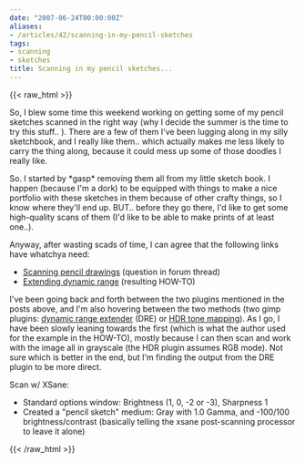 ```yaml
---
date: "2007-06-24T00:00:00Z"
aliases:
- /articles/42/scanning-in-my-pencil-sketches
tags:
- scanning
- sketches
title: Scanning in my pencil sketches...
---
```

{{< raw_html >}}
<p>So, I blew some time this weekend working on getting some of my pencil sketches scanned in the right way (why I decide the summer is the time to try this stuff.. ).  There are a few of them I've been lugging along in my silly sketchbook, and I really like them.. which actually makes me less likely to carry the thing along, because it could mess up some of those doodles I really like.</p>

<p>So. I started by *gasp* removing them all from my little sketch book. I happen (because I'm a dork) to be equipped with things to make a nice portfolio with these sketches in them because of other crafty things, so I know where they'll end up. BUT.. before they go there, I'd like to get some  high-quality scans of them (I'd like to be able to make prints of at least one..).</p>

<p>Anyway, after wasting scads of time, I can agree that the following links have whatchya need:
<ul>
<li><a href="http://www.wesnoth.org/forum/viewtopic.php?p=237028&amp;sid=9841f0d9a9a1446da796982b57d54420">Scanning pencil drawings</a> (question in forum thread)</li>
<li><a href="http://www.wesnoth.org/wiki/Extending_dynamic_range">Extending dynamic range</a> (resulting HOW-TO)</li>
</ul></p>
<!--more-->
<p>I've been going back and forth between the two plugins mentioned in the posts above, and I'm also hovering between the two methods (two gimp plugins: <a href="http://www.trsqr.net/photokit/dre.html">dynamic range extender</a> (DRE) or <a href="http://registry.gimp.org/plugin?id=9520">HDR tone mapping</a>).  As I go, I have been slowly leaning towards the first (which is what the author used for the example in the HOW-TO), mostly because I can then scan and work with the image all in grayscale (the HDR plugin assumes RGB mode).  Not sure which is better in the end, but I'm finding the output from the DRE plugin to be more direct.</p>

<p>Scan w/ XSane:
<ul>
<li>  Standard options window: Brightness (1, 0, -2 or -3), Sharpness 1</li>
<li>  Created a "pencil sketch" medium: Gray with 1.0 Gamma, and -100/100 brightness/contrast (basically telling the xsane post-scanning processor to leave it alone)</li>
</ul>
</p>
{{< /raw_html >}}
